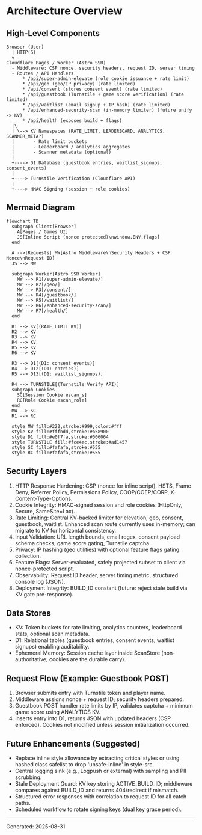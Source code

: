 # Architecture Overview

## High-Level Components

```text
Browser (User)
  | HTTP(S)
  v
Cloudflare Pages / Worker (Astro SSR)
  - Middleware: CSP nonce, security headers, request ID, server timing
  - Routes / API Handlers
      * /api/super-admin-elevate (role cookie issuance + rate limit)
      * /api/geo (geo/IP privacy) (rate limited)
      * /api/consent (stores consent event) (rate limited)
      * /api/guestbook (Turnstile + game score verification) (rate limited)
      * /api/waitlist (email signup + IP hash) (rate limited)
      * /api/enhanced-security-scan (in-memory limiter) (future unify -> KV)
      * /api/health (exposes build + flags)
  |\
  | \--> KV Namespaces (RATE_LIMIT, LEADERBOARD, ANALYTICS, SCANNER_META?)
  |       - Rate limit buckets
  |       - Leaderboard / analytics aggregates
  |       - Scanner metadata (optional)
  |
  +----> D1 Database (guestbook entries, waitlist_signups, consent_events)
  |
  +----> Turnstile Verification (Cloudflare API)
  |
  +----> HMAC Signing (session + role cookies)
```

## Mermaid Diagram

```mermaid
flowchart TD
  subgraph Client[Browser]
    A[Pages / Games UI]
    JS[Inline Script (nonce protected)\nwindow.ENV.flags]
  end

  A -->|Requests| MW[Astro Middleware\nSecurity Headers + CSP Nonce\nRequest ID]
  JS --> MW

  subgraph Worker[Astro SSR Worker]
    MW --> R1[/super-admin-elevate/]
    MW --> R2[/geo/]
    MW --> R3[/consent/]
    MW --> R4[/guestbook/]
    MW --> R5[/waitlist/]
    MW --> R6[/enhanced-security-scan/]
    MW --> R7[/health/]
  end

  R1 --> KV[(RATE_LIMIT KV)]
  R2 --> KV
  R3 --> KV
  R4 --> KV
  R5 --> KV
  R6 --> KV

  R3 --> D1[(D1: consent_events)]
  R4 --> D12[(D1: entries)]
  R5 --> D13[(D1: waitlist_signups)]

  R4 --> TURNSTILE[(Turnstile Verify API)]
  subgraph Cookies
    SC[Session Cookie escan_s]
    RC[Role Cookie escan_role]
  end
  MW --> SC
  R1 --> RC

  style MW fill:#222,stroke:#999,color:#fff
  style KV fill:#fffbdd,stroke:#b58900
  style D1 fill:#e0f7fa,stroke:#006064
  style TURNSTILE fill:#fce4ec,stroke:#ad1457
  style SC fill:#fafafa,stroke:#555
  style RC fill:#fafafa,stroke:#555
```

## Security Layers

1. HTTP Response Hardening: CSP (nonce for inline script), HSTS, Frame Deny, Referrer Policy, Permissions Policy, COOP/COEP/CORP, X-Content-Type-Options.
2. Cookie Integrity: HMAC-signed session and role cookies (HttpOnly, Secure, SameSite=Lax).
3. Rate Limiting: Central KV-backed limiter for elevation, geo, consent, guestbook, waitlist. Enhanced scan route currently uses in-memory; can migrate to KV for horizontal consistency.
4. Input Validation: URL length bounds, email regex, consent payload schema checks, game score gating, Turnstile captcha.
5. Privacy: IP hashing (geo utilities) with optional feature flags gating collection.
6. Feature Flags: Server-evaluated, safely projected subset to client via nonce-protected script.
7. Observability: Request ID header, server timing metric, structured console log (JSON).
8. Deployment Integrity: BUILD_ID constant (future: reject stale build via KV gate pre-response).

## Data Stores

- KV: Token buckets for rate limiting, analytics counters, leaderboard stats, optional scan metadata.
- D1: Relational tables (guestbook entries, consent events, waitlist signups) enabling auditability.
- Ephemeral Memory: Session cache layer inside ScanStore (non-authoritative; cookies are the durable carry).

## Request Flow (Example: Guestbook POST)

1. Browser submits entry with Turnstile token and player name.
2. Middleware assigns nonce + request ID; security headers prepared.
3. Guestbook POST handler rate limits by IP, validates captcha + minimum game score using ANALYTICS KV.
4. Inserts entry into D1, returns JSON with updated headers (CSP enforced). Cookies not modified unless session initialization occurred.

## Future Enhancements (Suggested)

- Replace inline style allowance by extracting critical styles or using hashed class safelist to drop 'unsafe-inline' in style-src.
- Central logging sink (e.g., Logpush or external) with sampling and PII scrubbing.
- Stale Deployment Guard: KV key storing ACTIVE_BUILD_ID; middleware compares against BUILD_ID and returns 404/redirect if mismatch.
- Structured error responses with correlation to request ID for all catch paths.
- Scheduled workflow to rotate signing keys (dual key grace period).

---

Generated: 2025-08-31
